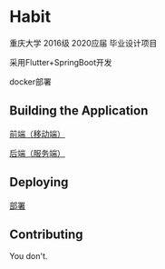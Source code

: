 # Habit

重庆大学 2016级 2020应届 毕业设计项目 

采用Flutter+SpringBoot开发

docker部署

## Building the Application

[前端（移动端）](./flutter)

[后端（服务端）](./springboot)

## Deploying

[部署](./docker)

## Contributing 

You don't.